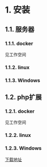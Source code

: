# 1. 安装
## 1.1. 服务器
### 1.1.1. docker
见工作空间
### 1.1.2. linux
### 1.1.3. Windows

## 1.2. php扩展
### 1.2.1. docker
见工作空间
### 1.2.2. linux
### 1.2.3. Windows
[下载地址](http://pecl.php.net/package/memcache)
